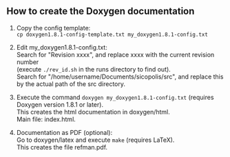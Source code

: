 How to create the Doxygen documentation
---------------------------------------

1. Copy the config template:  
   `cp doxygen1.8.1-config-template.txt my_doxygen1.8.1-config.txt`

2. Edit my_doxygen1.8.1-config.txt:  
   Search for "Revision xxxx", and replace xxxx with the current
   revision number  
   (execute `./rev_id.sh` in the runs directory to find out).  
   Search for "/home/username/Documents/sicopolis/src", and replace
   this by the actual path of the src directory.

3. Execute the command
   `doxygen my_doxygen1.8.1-config.txt`
   (requires Doxygen version 1.8.1 or later).  
   This creates the html documentation in doxygen/html.  
   Main file: index.html.

4. Documentation as PDF (optional):  
   Go to doxygen/latex and execute `make` (requires LaTeX).  
   This creates the file refman.pdf.
